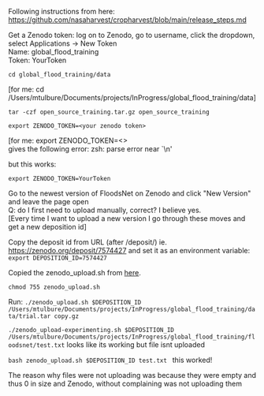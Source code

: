 Following instructions from here: https://github.com/nasaharvest/cropharvest/blob/main/release_steps.md

Get a Zenodo token: log on to Zenodo, go to username, click the dropdown,
select Applications -> New Token  
Name: global_flood_training  
Token: YourToken

    cd global_flood_training/data
[for me: cd /Users/mtulbure/Documents/projects/InProgress/global_flood_training/data]  
```
tar -czf open_source_training.tar.gz open_source_training
```

    export ZENODO_TOKEN=<your zenodo token>

[for me: export ZENODO_TOKEN=<>   
gives the following error:
zsh: parse error near `\n'

but this works:

    export ZENODO_TOKEN=YourToken

Go to the newest version of FloodsNet on Zenodo and click "New Version" and leave the page open  
Q: do I first need to upload manually, correct? I believe yes.  
[Every time I want to upload a new version I go through these moves and get a new deposition id]

Copy the deposit id from URL (after /deposit/) ie. https://zenodo.org/deposit/7574427 and set it as an environment variable:  
`export DEPOSITION_ID=7574427`

Copied the zenodo_upload.sh from [here](https://github.com/nasaharvest/cropharvest/blob/main/zenodo_upload.sh).

    chmod 755 zenodo_upload.sh

Run:
`./zenodo_upload.sh $DEPOSITION_ID /Users/mtulbure/Documents/projects/InProgress/global_flood_training/data/trial.tar copy.gz`

`./zenodo_upload-experimenting.sh $DEPOSITION_ID /Users/mtulbure/Documents/projects/InProgress/global_flood_training/floodsnet/test.txt` looks like its working but file isnt uploaded

 `bash zenodo_upload.sh $DEPOSITION_ID test.txt ` this worked!

 The reason why files were not uploading was because they were empty and thus 0 in size and Zenodo, without 
 complaining was not uploading them